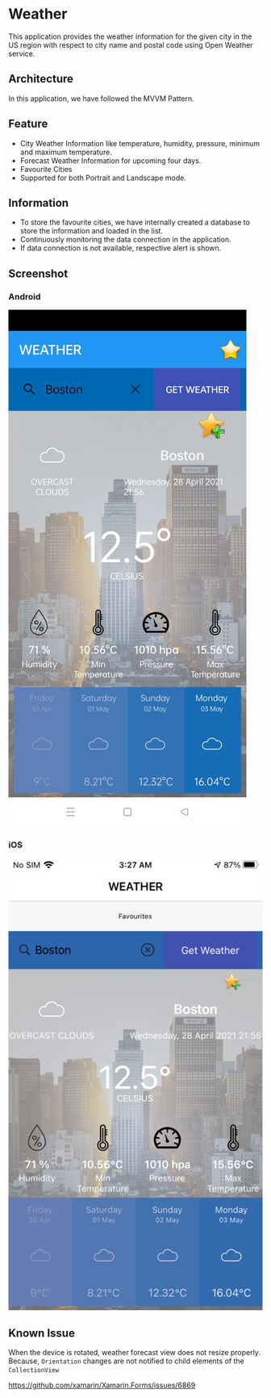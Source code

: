 # Weather
This application provides the weather information for the given city in the US region with respect to city name and postal code using Open Weather service.

## Architecture

In this application, we have followed the MVVM Pattern.

## Feature

* City Weather Information like temperature, humidity, pressure, minimum and maximum temperature.
* Forecast Weather Information for upcoming four days.
* Favourite Cities
* Supported for both Portrait and Landscape mode.

## Information

* To store the favourite cities, we have internally created a database to store the information and loaded in the list.
* Continuously monitoring the data connection in the application.
* If data connection is not available, respective alert is shown.

## Screenshot

### Android
<img src="https://github.com/dinesh4official/Weather/blob/main/Screenshot/Weather_Android.png">

### iOS
<img src="https://github.com/dinesh4official/Weather/blob/main/Screenshot/Weather_iOS.png">

## Known Issue
When the device is rotated, weather forecast view does not resize properly. Because, `Orientation` changes are not notified to child elements of the `CollectionView` 

https://github.com/xamarin/Xamarin.Forms/issues/6869
